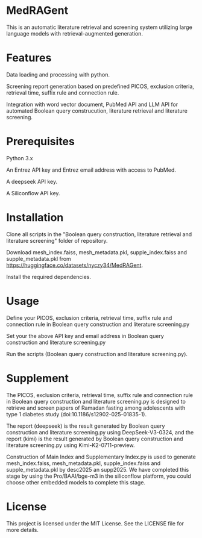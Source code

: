 # MedRAGent
This is an automatic literature retrieval and screening system utilizing large language models with retrieval-augmented generation.

# Features
Data loading and processing with python.

Screening report generation based on predefined PICOS, exclusion criteria, retrieval time, suffix rule and connection rule.

Integration with word vector document, PubMed API and LLM API for automated Boolean query construcution, literature retrieval and literature screening.

# Prerequisites
Python 3.x

An Entrez API key and Entrez email address with access to PubMed.

A deepseek API key.

A Siliconflow API key.

# Installation
Clone all scripts in the "Boolean query construction, literature retrieval and literature screening" folder of repository. 

Download mesh_index.faiss, mesh_metadata.pkl, supple_index.faiss and supple_metadata.pkl from https://huggingface.co/datasets/nyczy34/MedRAGent.

Install the required dependencies.

# Usage
Define your PICOS, exclusion criteria, retrieval time, suffix rule and connection rule in Boolean query construction and literature screening.py

Set your the above API key and email address in Boolean query construction and literature screening.py

Run the scripts (Boolean query construction and literature screening.py).

# Supplement
The PICOS, exclusion criteria, retrieval time, suffix rule and connection rule in Boolean query construction and literature screening.py is designed to retrieve and screen papers of Ramadan fasting among adolescents with type 1 diabetes study (doi:10.1186/s12902-025-01835-1).

The report (deepseek) is the result generated by Boolean query construction and literature screening.py using DeepSeek-V3-0324, and the report (kimi) is the result generated by Boolean query construction and literature screening.py using Kimi-K2-0711-preview.

Construction of Main Index and Supplementary Index.py is used to generate mesh_index.faiss, mesh_metadata.pkl, supple_index.faiss and supple_metadata.pkl by desc2025 an supp2025. We have completed this stage by using the Pro/BAAI/bge-m3 in the siliconflow platform, you could choose other embedded models to complete this stage.

# License
This project is licensed under the MIT License. See the LICENSE file for more details.
